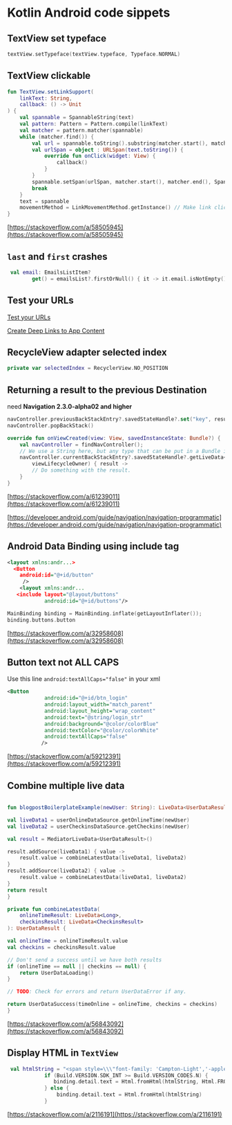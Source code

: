 # Kotlin Android code sippets

## TextView set typeface

```kotlin
textView.setTypeface(textView.typeface, Typeface.NORMAL)
```

## TextView clickable

```kotlin
fun TextView.setLinkSupport(
    linkText: String,
    callback: () -> Unit
) {
    val spannable = SpannableString(text)
    val pattern: Pattern = Pattern.compile(linkText)
    val matcher = pattern.matcher(spannable)
    while (matcher.find()) {
        val url = spannable.toString().substring(matcher.start(), matcher.end())
        val urlSpan = object : URLSpan(text.toString()) {
            override fun onClick(widget: View) {
                callback()
            }
        }
        spannable.setSpan(urlSpan, matcher.start(), matcher.end(), Spanned.SPAN_EXCLUSIVE_EXCLUSIVE)
        break
    }
    text = spannable
    movementMethod = LinkMovementMethod.getInstance() // Make link clickable
}
```

[https://stackoverflow.com/a/58505945](https://stackoverflow.com/a/58505945)

## `last` and `first` crashes

```kotlin
 val email: EmailsListItem?
        get() = emailsList?.firstOrNull() { it -> it.email.isNotEmpty() }
```

## Test your URLs

[Test your URLs](https://firebase.google.com/docs/app-indexing/android/test)

[Create Deep Links to App Content](https://developer.android.com/training/app-links/deep-linking)

## RecycleView adapter selected index

```kotlin
private var selectedIndex = RecyclerView.NO_POSITION
```

## Returning a result to the previous Destination

need **Navigation 2.3.0-alpha02 and higher**

```kotlin
navController.previousBackStackEntry?.savedStateHandle?.set("key", result)
navController.popBackStack()

override fun onViewCreated(view: View, savedInstanceState: Bundle?) {
    val navController = findNavController();
    // We use a String here, but any type that can be put in a Bundle is supported
    navController.currentBackStackEntry?.savedStateHandle?.getLiveData<String>("key")?.observe(
        viewLifecycleOwner) { result ->
        // Do something with the result.
    }
}
```

[https://stackoverflow.com/a/61239011](https://stackoverflow.com/a/61239011)

[https://developer.android.com/guide/navigation/navigation-programmatic](https://developer.android.com/guide/navigation/navigation-programmatic)

## Android Data Binding using include tag

```xml
<layout xmlns:andr...>
  <Button
    android:id="@+id/button"
     />
    <layout xmlns:andr...
   <include layout="@layout/buttons"
            android:id="@+id/buttons"/>
```

```kotlin
MainBinding binding = MainBinding.inflate(getLayoutInflater());
binding.buttons.button
```

[https://stackoverflow.com/a/32958608](https://stackoverflow.com/a/32958608)

## Button text not ALL CAPS

Use this line `android:textAllCaps="false"` in your xml

```xml
<Button
            android:id="@+id/btn_login"
            android:layout_width="match_parent"
            android:layout_height="wrap_content"
            android:text="@string/login_str"
            android:background="@color/colorBlue"
            android:textColor="@color/colorWhite"
            android:textAllCaps="false"
           />
```

[https://stackoverflow.com/a/59212391](https://stackoverflow.com/a/59212391)

## Combine multiple live data

```kotlin

fun blogpostBoilerplateExample(newUser: String): LiveData<UserDataResult> {

val liveData1 = userOnlineDataSource.getOnlineTime(newUser)
val liveData2 = userCheckinsDataSource.getCheckins(newUser)

val result = MediatorLiveData<UserDataResult>()

result.addSource(liveData1) { value ->
    result.value = combineLatestData(liveData1, liveData2)
}
result.addSource(liveData2) { value ->
    result.value = combineLatestData(liveData1, liveData2)
}
return result
}

private fun combineLatestData(
    onlineTimeResult: LiveData<Long>,
    checkinsResult: LiveData<CheckinsResult>
): UserDataResult {

val onlineTime = onlineTimeResult.value
val checkins = checkinsResult.value

// Don't send a success until we have both results
if (onlineTime == null || checkins == null) {
    return UserDataLoading()
}

// TODO: Check for errors and return UserDataError if any.

return UserDataSuccess(timeOnline = onlineTime, checkins = checkins)
}
```

[https://stackoverflow.com/a/56843092](https://stackoverflow.com/a/56843092)

## Display HTML in `TextView`

```kotlin
 val htmlString = "<span style=\\\"font-family: 'Campton-Light','-apple-system', 'HelveticaNeue'; color: '#000000';font-size: \\(16)\\\">${item.text}</span>"
            if (Build.VERSION.SDK_INT >= Build.VERSION_CODES.N) {
               binding.detail.text = Html.fromHtml(htmlString, Html.FROM_HTML_MODE_COMPACT)
            } else {
                binding.detail.text = Html.fromHtml(htmlString)
            }
```

[https://stackoverflow.com/a/2116191](https://stackoverflow.com/a/2116191)

